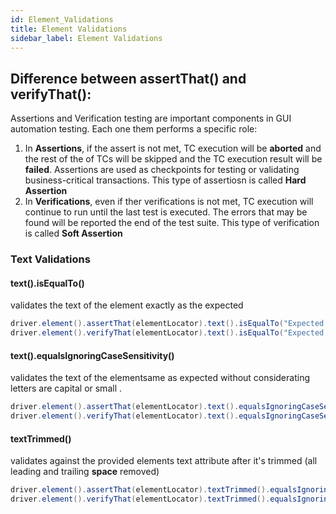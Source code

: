 ```yaml
---
id: Element_Validations
title: Element Validations
sidebar_label: Element Validations
---
```


## Difference between assertThat() and verifyThat():

Assertions and Verification testing are important components in GUI automation testing. Each one them performs a specific role: 
1. In **Assertions**, if the assert is not met, TC execution will be **aborted** and the rest of the of TCs will be skipped and the TC execution result will be **failed**. Assertions are used as checkpoints for testing or validating business-critical transactions. This type of assertiosn is called **Hard Assertion**
 1. In **Verifications**, even if ther verifications is not met, TC execution will continue to run until the last test is executed. The errors that may be found will be reported the end of the test suite. This type of verification is called **Soft Assertion**

### Text Validations 

#### text().isEqualTo()
validates the text of the element exactly as the expected  

```java
driver.element().assertThat(elementLocator).text().isEqualTo("Expected Text").perform();
driver.element().verifyThat(elementLocator).text().isEqualTo("Expected Text").perform();
```

#### text().equalsIgnoringCaseSensitivity()
validates the text of the elementsame as expected  without considerating letters are capital or small .

```java
driver.element().assertThat(elementLocator).text().equalsIgnoringCaseSensitivity("Expected Text").perform();
driver.element().verifyThat(elementLocator).text().equalsIgnoringCaseSensitivity("Expected Text").perform();
```

#### textTrimmed()
validates against the provided elements text attribute after it's trimmed (all leading and trailing **space** removed)

```java
driver.element().assertThat(elementLocator).textTrimmed().equalsIgnoringCaseSensitivity("Expected Text").perform();
driver.element().verifyThat(elementLocator).textTrimmed().equalsIgnoringCaseSensitivity("Expected Text").perform();
```







[webdriver]: https://www.selenium.dev/documentation/en/webdriver/
[default configurations]: #
[properties files]: #
[edit configurations]: #
[driverfactory]: #
[reporting]: #
[webdrivermanager]: https://github.com/bonigarcia/webdrivermanager
[browseractions]: https://mohabmohie.github.io/SHAFT_ENGINE/apidocs/com/shaft/gui/browser/BrowserActions.html
[elementactions]: https://mohabmohie.github.io/SHAFT_ENGINE/apidocs/com/shaft/gui/element/ElementActions.html
[by methods]: https://www.selenium.dev/selenium/docs/api/java/org/openqa/selenium/By.html
[reporting]: #
[verification]: #
[getcssproperty​]: #get-the-value-of-a-css-property
